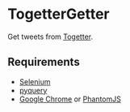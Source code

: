 # TogetterGetter

Get tweets from [Togetter](https://togetter.com/).

## Requirements
* [Selenium](https://github.com/SeleniumHQ/selenium)
* [pyquery](https://github.com/gawel/pyquery)
* [Google Chrome](https://www.google.co.jp/chrome/) or [PhantomJS](https://github.com/ariya/phantomjs)

